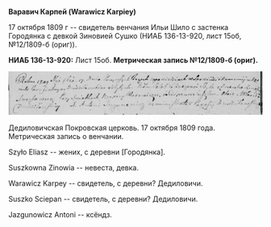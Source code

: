 **Варавич Карпей (Warawicz Karpiey)**

17 октября 1809 г -- свидетель венчания Ильи Шило с застенка Городянка с
девкой Зиновией Сушко (НИАБ 136-13-920, лист 15об, №12/1809-б (ориг)).

**НИАБ 136-13-920:** Лист 15об. **Метрическая запись №12/1809-б
(ориг).**

![](./media/48f077ede6bc800abe84a55b1541937ccd3b04d0.png)

Дедиловичская Покровская церковь. 17 октября 1809 года. Метрическая
запись о венчании.

Szyło Eliasz -- жених, с деревни \[Городянка\].

Suszkowna Zinowia -- невеста, девка.

Warawicz Karpey -- свидетель, с деревни? Дедиловичи.

Suszko Sciepan -- свидетель, с деревни? Дедиловичи.

Jazgunowicz Antoni -- ксёндз.
